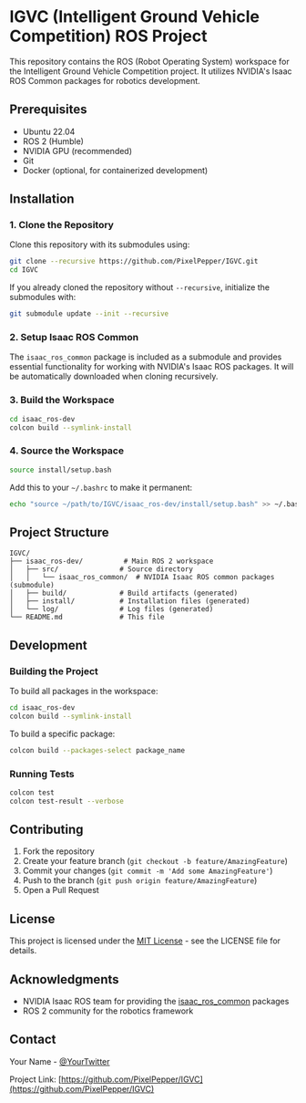 # IGVC (Intelligent Ground Vehicle Competition) ROS Project

This repository contains the ROS (Robot Operating System) workspace for the Intelligent Ground Vehicle Competition project. It utilizes NVIDIA's Isaac ROS Common packages for robotics development.

## Prerequisites

- Ubuntu 22.04
- ROS 2 (Humble)
- NVIDIA GPU (recommended)
- Git
- Docker (optional, for containerized development)

## Installation

### 1. Clone the Repository

Clone this repository with its submodules using:

```bash
git clone --recursive https://github.com/PixelPepper/IGVC.git
cd IGVC
```

If you already cloned the repository without `--recursive`, initialize the submodules with:

```bash
git submodule update --init --recursive
```

### 2. Setup Isaac ROS Common

The `isaac_ros_common` package is included as a submodule and provides essential functionality for working with NVIDIA's Isaac ROS packages. It will be automatically downloaded when cloning recursively.

### 3. Build the Workspace

```bash
cd isaac_ros-dev
colcon build --symlink-install
```

### 4. Source the Workspace

```bash
source install/setup.bash
```

Add this to your `~/.bashrc` to make it permanent:

```bash
echo "source ~/path/to/IGVC/isaac_ros-dev/install/setup.bash" >> ~/.bashrc
```

## Project Structure

```
IGVC/
├── isaac_ros-dev/          # Main ROS 2 workspace
│   ├── src/               # Source directory
│   │   └── isaac_ros_common/  # NVIDIA Isaac ROS common packages (submodule)
│   ├── build/             # Build artifacts (generated)
│   ├── install/           # Installation files (generated)
│   └── log/               # Log files (generated)
└── README.md              # This file
```

## Development

### Building the Project

To build all packages in the workspace:

```bash
cd isaac_ros-dev
colcon build --symlink-install
```

To build a specific package:

```bash
colcon build --packages-select package_name
```

### Running Tests

```bash
colcon test
colcon test-result --verbose
```

## Contributing

1. Fork the repository
2. Create your feature branch (`git checkout -b feature/AmazingFeature`)
3. Commit your changes (`git commit -m 'Add some AmazingFeature'`)
4. Push to the branch (`git push origin feature/AmazingFeature`)
5. Open a Pull Request

## License

This project is licensed under the [MIT License](LICENSE) - see the LICENSE file for details.

## Acknowledgments

- NVIDIA Isaac ROS team for providing the [isaac_ros_common](https://github.com/NVIDIA-ISAAC-ROS/isaac_ros_common) packages
- ROS 2 community for the robotics framework

## Contact

Your Name - [@YourTwitter](https://twitter.com/YourTwitter)

Project Link: [https://github.com/PixelPepper/IGVC](https://github.com/PixelPepper/IGVC) 
